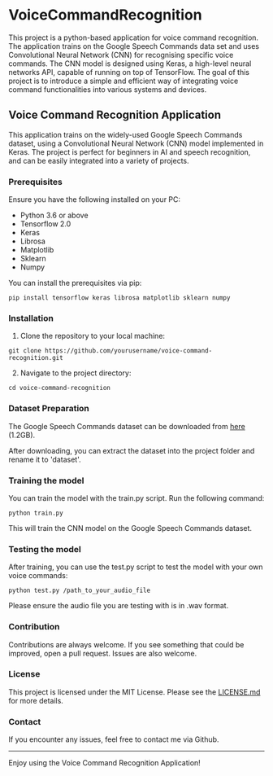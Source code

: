 # VoiceCommandRecognition

This project is a python-based application for voice command recognition. The application trains on the Google Speech Commands data set and uses Convolutional Neural Network (CNN) for recognising specific voice commands. The CNN model is designed using Keras, a high-level neural networks API, capable of running on top of TensorFlow. The goal of this project is to introduce a simple and efficient way of integrating voice command functionalities into various systems and devices.



## Voice Command Recognition Application

This application trains on the widely-used Google Speech Commands dataset, using a Convolutional Neural Network (CNN) model implemented in Keras. The project is perfect for beginners in AI and speech recognition, and can be easily integrated into a variety of projects.

### Prerequisites

Ensure you have the following installed on your PC:

- Python 3.6 or above
- Tensorflow 2.0
- Keras
- Librosa
- Matplotlib
- Sklearn 
- Numpy

You can install the prerequisites via pip:

```
pip install tensorflow keras librosa matplotlib sklearn numpy
```

### Installation 

1. Clone the repository to your local machine:

```
git clone https://github.com/yourusername/voice-command-recognition.git
```

2. Navigate to the project directory:

```
cd voice-command-recognition
```

### Dataset Preparation

The Google Speech Commands dataset can be downloaded from [here](http://download.tensorflow.org/data/speech_commands_v0.01.tar.gz) (1.2GB).

After downloading, you can extract the dataset into the project folder and rename it to 'dataset'.

### Training the model

You can train the model with the train.py script. Run the following command:

```
python train.py
```

This will train the CNN model on the Google Speech Commands dataset.

### Testing the model

After training, you can use the test.py script to test the model with your own voice commands:

```
python test.py /path_to_your_audio_file
```

Please ensure the audio file you are testing with is in .wav format.

### Contribution

Contributions are always welcome. If you see something that could be improved, open a pull request. Issues are also welcome.

### License

This project is licensed under the MIT License. Please see the [LICENSE.md](LICENSE.md) for more details.

### Contact

If you encounter any issues, feel free to contact me via Github. 

---

Enjoy using the Voice Command Recognition Application!

